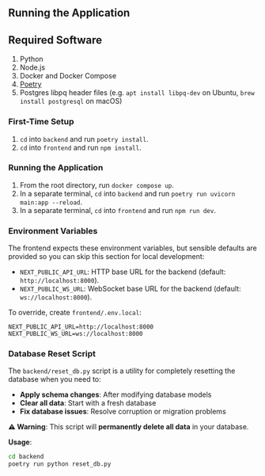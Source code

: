 ## Running the Application

## Required Software

1. Python
2. Node.js
3. Docker and Docker Compose
4. [Poetry](https://python-poetry.org/docs/#installation)
5. Postgres libpq header files (e.g. `apt install libpq-dev` on Ubuntu, `brew install postgresql` on macOS)

### First-Time Setup

1. `cd` into `backend` and run `poetry install`.
2. `cd` into `frontend` and run `npm install`.

### Running the Application

1. From the root directory, run `docker compose up`.
2. In a separate terminal, `cd` into `backend` and run `poetry run uvicorn main:app --reload`.
3. In a separate terminal, `cd` into `frontend` and run `npm run dev`.

### Environment Variables

The frontend expects these environment variables, but sensible defaults are provided so you can skip this section for local development:

- `NEXT_PUBLIC_API_URL`: HTTP base URL for the backend (default: `http://localhost:8000`).
- `NEXT_PUBLIC_WS_URL`: WebSocket base URL for the backend (default: `ws://localhost:8000`).

To override, create `frontend/.env.local`:

```
NEXT_PUBLIC_API_URL=http://localhost:8000
NEXT_PUBLIC_WS_URL=ws://localhost:8000
```

### Database Reset Script

The `backend/reset_db.py` script is a utility for completely resetting the database when you need to:

- **Apply schema changes**: After modifying database models
- **Clear all data**: Start with a fresh database
- **Fix database issues**: Resolve corruption or migration problems

**⚠️ Warning**: This script will **permanently delete all data** in your database.

**Usage**:
```bash
cd backend
poetry run python reset_db.py
```
